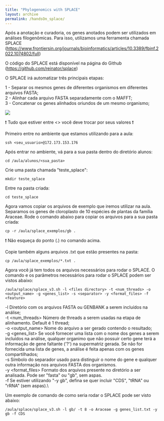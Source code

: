 ```yaml
---
title: "Phylogenomics with SPLACE"
layout: archive
permalink: /handsOn_splace/
---
```


Após a anotação e curadoria, os genes anotados podem ser utilizados em análises filogenômicas. 
Para isso, utilizamos uma ferramenta chamada SPLACE (https://www.frontiersin.org/journals/bioinformatics/articles/10.3389/fbinf.2022.1074802/full)

O código do SPLACE está disponível na página do Github (https://github.com/reinator/splace)

O SPLACE irá automatizar três principais etapas:

1 - Separar os mesmos genes de diferentes organismos em diferentes arquivos FASTA;\
2 - Alinhar cada arquivo FASTA separadamente com o MAFFT;\
3 - Concatenar os genes alinhados oriundos de um mesmo organismo;

![](/tutorial_organelar/images/splace.png)

❗ Tudo que estiver entre <> você deve trocar por seus valores ❗

Primeiro entre no ambiente que estamos utilizando para a aula:
```console
ssh <seu_usuario>@172.173.153.176
```
Após entrar no ambiente, vá para a sua pasta dentro do diretório alunos:
```console
cd /aula/alunos/<sua_pasta>
```

Crie uma pasta chamada "teste_splace":
```console
mkdir teste_splace
```

Entre na pasta criada:
```console
cd teste_splace
```

Agora vamos copiar os arquivos de exemplo que iremos utilizar na aula. Separamos os genes de cloroplasto de 10 espécies de plantas da família Araceae.
Rode o comando abaixo para copiar os arquivos para a sua pasta criada:
```console
cp -r /aula/splace_exemplos/gb .
```
❗ Não esqueça do ponto (.) no comando acima.

Copie também alguns arquivos .txt que estão presentes na pasta: 
```console
cp /aula/splace_exemplos/*.txt .
```
Agora você já tem todos os arquivos necessários para rodar o SPLACE. 
O comando e os parâmetros necessários para rodar o SPLACE podem ser vistos abaixo:

```shell
/aula/splace/splace_v3.sh -l <files directory> -t <num_threads> -o <output_name> -g <genes_list> -s <separator> -y <format_files> -f <feature>
```

-l	Diretório com os arquivos FASTA ou GENBANK a serem incluídos na análise;\
-t <num_threads>	Número de threads a serem usadas na etapa de alinhamento. Default é 1 thread;\
-o <output_name>	Nome do arquivo a ser gerado contendo o resultado;\
-g <genes_list>	Se você fornecer uma lista com o nome dos genes a serem incluídos na análise, qualquer organimo que não possuir certo gene terá a informação de gene faltante ('?') na supermatriz gerada. Se não for fornecida uma lista de genes, a análise é feita apenas com os genes compartilhados;\
-s	Símbolo do separador usado para distinguir o nome do gene e qualquer outra informação nos arquivos FASTA dos organismos.\
-y <format_files>	Formato dos arquivos presente no diretório a ser analisada. Pode ser "fasta" ou "gb", sem aspas.\
-f	Se estiver utilizando "-y gb", defina se quer incluir "CDS", "tRNA" ou "rRNA" (sem aspas).\

Um exemplo de comando de como seria rodar o SPLACE pode ser visto abaixo:

```shell
/aula/splace/splace_v3.sh -l gb/ -t 8 -o Araceae -g genes_list.txt -y gb -f CDS
```
